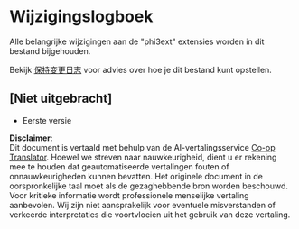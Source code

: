 <!--
CO_OP_TRANSLATOR_METADATA:
{
  "original_hash": "dbb0b6218ce5f9cf0ede8f4201f6ad58",
  "translation_date": "2025-05-09T04:48:58+00:00",
  "source_file": "code/07.Lab/01/AIPC/extensions/phi3ext/CHANGELOG.md",
  "language_code": "nl"
}
-->
# Wijzigingslogboek

Alle belangrijke wijzigingen aan de "phi3ext" extensies worden in dit bestand bijgehouden.

Bekijk [保持变更日志](http://keepachangelog.com/) voor advies over hoe je dit bestand kunt opstellen.

## [Niet uitgebracht]

- Eerste versie

**Disclaimer**:  
Dit document is vertaald met behulp van de AI-vertalingsservice [Co-op Translator](https://github.com/Azure/co-op-translator). Hoewel we streven naar nauwkeurigheid, dient u er rekening mee te houden dat geautomatiseerde vertalingen fouten of onnauwkeurigheden kunnen bevatten. Het originele document in de oorspronkelijke taal moet als de gezaghebbende bron worden beschouwd. Voor kritieke informatie wordt professionele menselijke vertaling aanbevolen. Wij zijn niet aansprakelijk voor eventuele misverstanden of verkeerde interpretaties die voortvloeien uit het gebruik van deze vertaling.